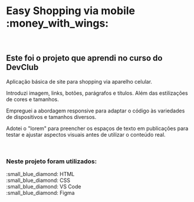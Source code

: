 <h1> Easy Shopping via mobile :money_with_wings: </h1>
<br>

<h2> Este foi o projeto que aprendi no curso do DevClub </h2>

<p> Aplicação básica de site para shopping via aparelho celular. </p>
<p> Introduzi imagem, links, botões, parágrafos e títulos. Além das estilizações de cores e tamanhos. </p>
<p> Empreguei a abordagem responsive para adaptar o código às variedades de dispositivos e tamanhos diversos. </p>
<p> Adotei o "lorem" para preencher os espaços de texto em publicações para testar e ajustar aspectos visuais antes de utilizar o conteúdo real. </p>
<br>

<h3> Neste projeto foram utilizados: </h3>
  :small_blue_diamond: HTML 
<br>
  :small_blue_diamond: CSS
<br>
  :small_blue_diamond: VS Code 
<br>
  :small_blue_diamond: Figma
<br>
<br>

<div align="center">
  
</div>  
